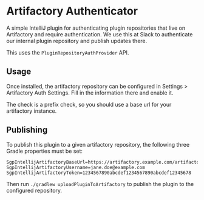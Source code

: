 Artifactory Authenticator
=========================

A simple IntelliJ plugin for authenticating plugin repositories that live on Artifactory and require authentication. We use this at Slack to authenticate our internal plugin repository and publish updates there.

This uses the `PluginRepositoryAuthProvider` API.

## Usage

Once installed, the artifactory repository can be configured in Settings > Artifactory Auth Settings. Fill in the information there and enable it.

The check is a prefix check, so you should use a base url for your artifactory instance.

## Publishing

To publish this plugin to a given artifactory repository, the following three Gradle properties must be set:

```properties
SgpIntellijArtifactoryBaseUrl=https://artifactory.example.com/artifactory
SgpIntellijArtifactoryUsername=jane.doe@example.com
SgpIntellijArtifactoryToken=1234567890abcdef1234567890abcdef12345678
```

Then run `./gradlew uploadPluginToArtifactory` to publish the plugin to the configured repository.
